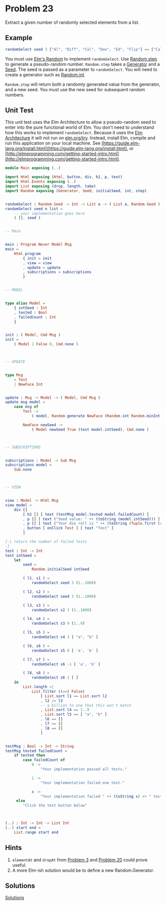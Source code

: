 # Problem 23

Extract a given number of randomly selected elements from a list.

## Example

```elm
randomSelect seed 3 ["Al", "Biff", "Cal", "Dee", "Ed", "Flip"] == ["Cal", "Dee", "Al"]
```

You must use [Elm's Random](http://package.elm-lang.org/packages/elm-lang/core/4.0.5/Random) to implement `randomSelect`. Use [Random.step](http://package.elm-lang.org/packages/elm-lang/core/4.0.5/Random#step) to generate a pseudo-random number. `Random.step` takes a [Generator](http://package.elm-lang.org/packages/elm-lang/core/4.0.5/Random#Generator) and a [Seed](http://package.elm-lang.org/packages/elm-lang/core/4.0.5/Random#Seed). The seed is passed as a parameter to `randomSelect`. You will need to create a generator such as [Random.int](http://package.elm-lang.org/packages/elm-lang/core/4.0.5/Random#int).

`Random.step` will return both a randomly generated value from the generator, and a new seed. You must use the new seed for subsequent random numbers.

## Unit Test

This unit test uses the Elm Architecture to allow a pseudo-random seed to enter into the pure functional world of Elm. You don't need to understand how this works to implement `randomSelect`. Because it uses the [Elm Architecture](https://guide.elm-lang.org/architecture/) it will not run on [elm.org/try](http://elm-lang.org/try). Instead, install Elm, compile and run this application on your local machine. See [https://guide.elm-lang.org/install.html](https://guide.elm-lang.org/install.html), or [http://elmprogramming.com/getting-started-intro.html](http://elmprogramming.com/getting-started-intro.html).

```elm
module Main exposing (..)

import Html exposing (Html, button, div, h2, p, text)
import Html.Events exposing (..)
import List exposing (drop, length, take)
import Random exposing (Generator, Seed, initialSeed, int, step)


randomSelect : Random.Seed -> Int -> List a -> ( List a, Random.Seed )
randomSelect seed n list =
    -- your implementation goes here
    ( [], seed )


-- Main 


main : Program Never Model Msg
main =
    Html.program
        { init = init
        , view = view
        , update = update
        , subscriptions = subscriptions
        }


-- MODEL


type alias Model =
    { intSeed : Int
    , tested : Bool
    , failedCount : Int
    }


init : ( Model, Cmd Msg )
init =
    ( Model 1 False 0, Cmd.none )



-- UPDATE


type Msg
    = Test
    | NewFace Int


update : Msg -> Model -> ( Model, Cmd Msg )
update msg model =
    case msg of
        Test ->
            ( model, Random.generate NewFace (Random.int Random.minInt Random.maxInt) )

        NewFace newSeed ->
            ( Model newSeed True (test model.intSeed), Cmd.none )



-- SUBSCRIPTIONS


subscriptions : Model -> Sub Msg
subscriptions model =
    Sub.none



-- VIEW


view : Model -> Html Msg
view model =
    div []
        [ h2 [] [ text (testMsg model.tested model.failedCount) ]
        , p [] [ text ("Seed value: " ++ (toString (model.intSeed))) ]
        , p [] [ text ("Your die roll is " ++ (toString (Tuple.first (randomSelect (Random.initialSeed model.intSeed) 1 (1..6))))) ]
        , button [ onClick Test ] [ text "Test" ]
        ]

{-| return the number of failed tests
-}
test : Int -> Int
test intSeed =
    let
        seed =
            Random.initialSeed intSeed

        ( l1, s1 ) =
            randomSelect seed 3 (1..1000)

        ( l2, s2 ) =
            randomSelect seed 3 (1..1000)

        ( l3, s3 ) =
            randomSelect s2 3 (1..1000)

        ( l4, s4 ) =
            randomSelect s3 9 (1..9)

        ( l5, s5 ) =
            randomSelect s4 3 [ "a", "b" ]

        ( l6, s6 ) =
            randomSelect s5 0 [ 'a', 'b' ]

        ( l7, s7 ) =
            randomSelect s6 -1 [ 'a', 'b' ]

        ( l8, s8 ) =
            randomSelect s6 1 [ ]
    in
        List.length <|
            List.filter ((==) False)
                [ List.sort l1 == List.sort l2
                , l2 /= l3
                -- a billion to one that this won't match
                , List.sort l4 == 1..9
                , List.sort l5 == [ "a", "b" ]
                , l6 == []
                , l7 == []
                , l8 == []
                ]


testMsg : Bool -> Int -> String
testMsg tested failedCount =
    if tested then
        case failedCount of
            0 ->
                "Your implementation passed all tests."

            1 ->
                "Your implementation failed one test."

            x ->
                "Your implementation failed " ++ (toString x) ++ " tests."
     else
        "Click the test button below"



(..) : Int -> Int -> List Int
(..) start end =
    List.range start end
```

## Hints

1. `elementAt` and `dropAt` from [Problem 3](p03.md) and [Problem 20](p20.md) could prove useful. 
2. A more Elm-ish solution would be to define a new Random.Generator.

## Solutions

[Solutions](../s/s23.md)

